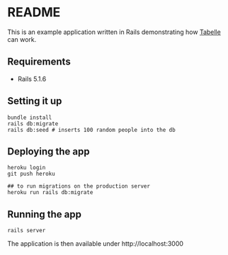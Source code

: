 # README

This is an example application written in Rails demonstrating how [Tabelle](https://github.com/innoq/tabelle) can work.

## Requirements

* Rails 5.1.6

## Setting it up

    bundle install
    rails db:migrate
    rails db:seed # inserts 100 random people into the db

## Deploying the app

    heroku login
    git push heroku

    ## to run migrations on the production server
    heroku run rails db:migrate

## Running the app

    rails server

The application is then available under http://localhost:3000
